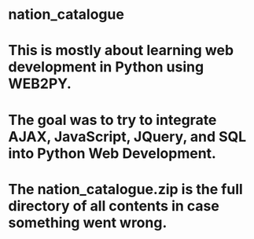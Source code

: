 # nation_catalogue
# This is mostly about learning web development in Python using WEB2PY.
# The goal was to try to integrate AJAX, JavaScript, JQuery, and SQL into Python Web Development.
# The nation_catalogue.zip is the full directory of all contents in case something went wrong.

